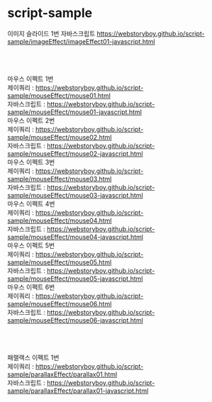 # script-sample




이미지 슬라이드 1번 자바스크립트
https://webstoryboy.github.io/script-sample/imageEffect/imageEffect01-javascript.html

<br><br><br>
마우스 이펙트 1번 <br>
제이쿼리 : https://webstoryboy.github.io/script-sample/mouseEffect/mouse01.html <br>
자바스크립트 : https://webstoryboy.github.io/script-sample/mouseEffect/mouse01-javascript.html<br>
마우스 이펙트 2번 <br>
제이쿼리 : https://webstoryboy.github.io/script-sample/mouseEffect/mouse02.html <br>
자바스크립트 : https://webstoryboy.github.io/script-sample/mouseEffect/mouse02-javascript.html<br>
마우스 이펙트 3번 <br>
제이쿼리 : https://webstoryboy.github.io/script-sample/mouseEffect/mouse03.html <br>
자바스크립트 : https://webstoryboy.github.io/script-sample/mouseEffect/mouse03-javascript.html<br>
마우스 이펙트 4번 <br>
제이쿼리 : https://webstoryboy.github.io/script-sample/mouseEffect/mouse04.html <br>
자바스크립트 : https://webstoryboy.github.io/script-sample/mouseEffect/mouse04-javascript.html<br>
마우스 이펙트 5번 <br>
제이쿼리 : https://webstoryboy.github.io/script-sample/mouseEffect/mouse05.html <br>
자바스크립트 : https://webstoryboy.github.io/script-sample/mouseEffect/mouse05-javascript.html<br>
마우스 이펙트 6번 <br>
제이쿼리 : https://webstoryboy.github.io/script-sample/mouseEffect/mouse06.html <br>
자바스크립트 : https://webstoryboy.github.io/script-sample/mouseEffect/mouse06-javascript.html<br>


<br><br><br>
패랠랙스 이펙트 1번 <br>
제이쿼리 : https://webstoryboy.github.io/script-sample/parallaxEffect/parallax01.html <br>
자바스크립트 : https://webstoryboy.github.io/script-sample/parallaxEffect/parallax01-javascript.html
